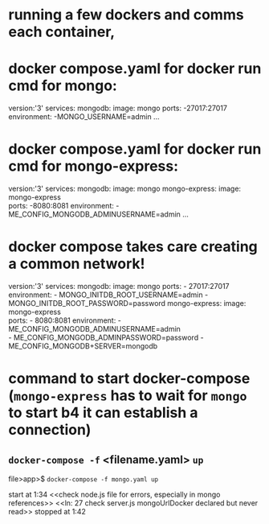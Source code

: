 # running a few dockers and comms each container,
# docker compose.yaml for docker run cmd for mongo:

version:'3'
services:
  mongodb:
    image: mongo
    ports:
      -27017:27017
    environment:
      -MONGO_USERNAME=admin
      ...

# docker compose.yaml for docker run cmd for mongo-express:

version:'3'
services:
  mongodb:
    image: mongo
  mongo-express:
    image: mongo-express  
    ports:
      -8080:8081
    environment:
      -ME_CONFIG_MONGODB_ADMINUSERNAME=admin
      ...

# docker compose takes care creating a common network!

version:'3'
services:
  mongodb:
    image: mongo
    ports:
      - 27017:27017
    environment:
      - MONGO_INITDB_ROOT_USERNAME=admin
      - MONGO_INITDB_ROOT_PASSWORD=password
  mongo-express:
    image: mongo-express  
    ports:
      - 8080:8081
    environment:
      - ME_CONFIG_MONGODB_ADMINUSERNAME=admin    
      - ME_CONFIG_MONGODB_ADMINPASSWORD=password
      - ME_CONFIG_MONGODB+SERVER=mongodb

# command to start docker-compose (`mongo-express` has to wait for `mongo` to start b4 it can establish a connection)
## `docker-compose -f`<file> <filename.yaml> `up`<start>

file>app>$ `docker-compose -f mongo.yaml up`  

start at 1:34
<<check node.js file for errors, especially in mongo references>>
<<ln: 27 check server.js mongoUrlDocker declared but never read>>
stopped at 1:42      

